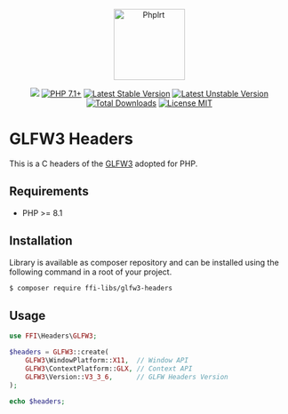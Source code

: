 <p align="center">
    <a href="https://github.com/php-ffi-libs">
        <img src="https://avatars.githubusercontent.com/u/101121010?s=256" width="128" alt="Phplrt" />
    </a>
</p>

<p align="center">
    <a href="https://github.com/php-ffi-libs/glfw3-headers/actions"><img src="https://github.com/php-ffi-libs/glfw3-headers/workflows/build/badge.svg"></a>
    <a href="https://packagist.org/packages/ffi-libs/glfw3-headers"><img src="https://img.shields.io/badge/PHP-8.1+-ff0140.svg" alt="PHP 7.1+"></a>
    <a href="https://packagist.org/packages/ffi-libs/glfw3-headers"><img src="https://poser.pugx.org/ffi-libs/glfw3-headers/version" alt="Latest Stable Version"></a>
    <a href="https://packagist.org/packages/ffi-libs/glfw3-headers"><img src="https://poser.pugx.org/ffi-libs/glfw3-headers/v/unstable" alt="Latest Unstable Version"></a>
    <a href="https://packagist.org/packages/ffi-libs/glfw3-headers"><img src="https://poser.pugx.org/ffi-libs/glfw3-headers/downloads" alt="Total Downloads"></a>
    <a href="https://raw.githubusercontent.com/php-ffi-libs/glfw3-headers/master/LICENSE.md"><img src="https://poser.pugx.org/ffi-libs/glfw3-headers/license" alt="License MIT"></a>
</p>

# GLFW3 Headers

This is a C headers of the [GLFW3](https://www.glfw.org/) adopted for PHP.

## Requirements

- PHP >= 8.1

## Installation

Library is available as composer repository and can be installed using the
following command in a root of your project.

```sh
$ composer require ffi-libs/glfw3-headers
```

## Usage

```php
use FFI\Headers\GLFW3;

$headers = GLFW3::create(
    GLFW3\WindowPlatform::X11,  // Window API
    GLFW3\ContextPlatform::GLX, // Context API
    GLFW3\Version::V3_3_6,      // GLFW Headers Version
);

echo $headers;
```


